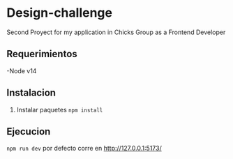 # Design-challenge
Second Proyect for my application in Chicks Group as a Frontend Developer

## Requerimientos
-Node v14

## Instalacion

1. Instalar paquetes
`npm install`

## Ejecucion

`npm run dev` por defecto corre en <http://127.0.0.1:5173/>
